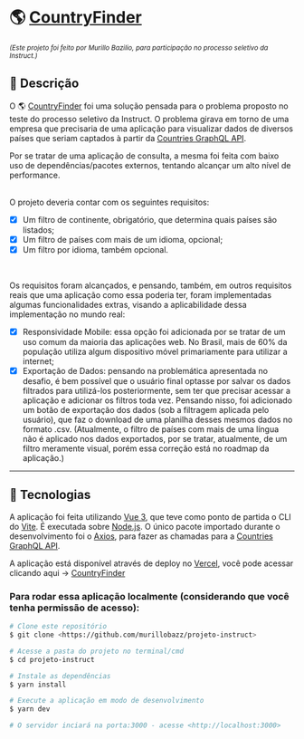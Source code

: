 # 🌎 [CountryFinder](https://countryfinder-instruct.vercel.app/)

<small><i>(Este projeto foi feito por Murillo Bazilio, para participação no processo seletivo da Instruct.)</i></small>

## 📘 Descrição

  O 🌎 [CountryFinder](https://countryfinder-instruct.vercel.app/) foi uma solução pensada para o problema proposto no teste do processo seletivo da Instruct. O problema girava em torno de uma empresa que precisaria de uma aplicação para visualizar dados de diversos países que seriam captados à partir da [Countries GraphQL API](https://countries.trevorblades.com/graphql).

Por se tratar de uma aplicação de consulta, a mesma foi feita com baixo uso de dependências/pacotes externos, tentando alcançar um alto nível de performance.

<br>
  O projeto deveria contar com os seguintes requisitos:
  
- [x] Um filtro de continente, obrigatório, que determina quais países são listados;
- [x] Um filtro de países com mais de um idioma, opcional;
- [x] Um filtro por idioma, também opcional.

<br>

  Os requisitos foram alcançados, e pensando, também, em outros requisitos reais que uma aplicação como essa poderia ter, foram implementadas algumas funcionalidades extras, visando a aplicabilidade dessa implementação no mundo real:

- [x] Responsividade Mobile: essa opção foi adicionada por se tratar de um uso comum da maioria das aplicações web. No Brasil, mais de 60% da população utiliza algum dispositivo móvel primariamente para utilizar a internet;
- [x] Exportação de Dados: pensando na problemática apresentada no desafio, é bem possível que o usuário final optasse por salvar os dados filtrados para utilizá-los posteriormente, sem ter que precisar acessar a aplicação e adicionar os filtros toda vez. Pensando nisso, foi adicionado um botão de exportação dos dados (sob a filtragem aplicada pelo usuário), que faz o download de uma planilha desses mesmos dados no formato .csv. (Atualmente, o filtro de países com mais de uma língua não é aplicado nos dados exportados, por se tratar, atualmente, de um filtro meramente visual, porém essa correção está no roadmap da aplicação.)

<hr>

## 💾 Tecnologias

  A aplicação foi feita utilizando [Vue 3](https://vuejs.org/), que teve como ponto de partida o CLI do [Vite](https://vitejs.dev/). É executada sobre [Node.js](https://nodejs.org/en/). O único pacote importado durante o desenvolvimento foi o [Axios](https://axios-http.com/), para fazer as chamadas para a [Countries GraphQL API](https://countries.trevorblades.com/graphql).

  A aplicação está disponível através de deploy no [Vercel](https://vercel.com/), você pode acessar clicando aqui -> [CountryFinder](https://countryfinder-instruct.vercel.app/)
<br>

### Para rodar essa aplicação localmente (considerando que você tenha permissão de acesso):
```bash
# Clone este repositório
$ git clone <https://github.com/murillobazz/projeto-instruct>

# Acesse a pasta do projeto no terminal/cmd
$ cd projeto-instruct

# Instale as dependências
$ yarn install

# Execute a aplicação em modo de desenvolvimento
$ yarn dev

# O servidor inciará na porta:3000 - acesse <http://localhost:3000>
```
